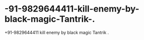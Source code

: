# -91-9829644411-kill-enemy-by-black-magic-Tantrik-.
+91-9829644411 kill enemy by black magic Tantrik .

